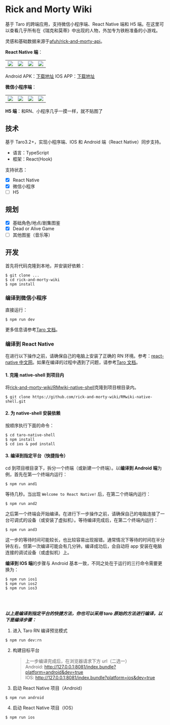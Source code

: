 # Rick and Morty Wiki

基于 Taro 的跨端应用，支持微信小程序端、React Native 端和 H5 端。在这里可以查看几乎所有在《瑞克和莫蒂》中出现的人物，外加专为铁粉准备的小游戏。

灵感和基础数据来源于[afuh/rick-and-morty-api](https://github.com/afuh/rick-and-morty-api)。

**React Native 端**：

<table>
  <tr>
    <td><img src="https://rickandmortywiki.oss-cn-beijing.aliyuncs.com/rn/rn1.jpg"></td>
    <td><img src="https://rickandmortywiki.oss-cn-beijing.aliyuncs.com/rn/rn2.jpg"></td>
    <td><img src="https://rickandmortywiki.oss-cn-beijing.aliyuncs.com/rn/rn3.jpg"></td>
    <td><img src="https://rickandmortywiki.oss-cn-beijing.aliyuncs.com/rn/rn4.jpg"></td>
  </tr>
 </table>

Android APK：[下载地址](https://rickandmortywiki.oss-cn-beijing.aliyuncs.com/RN%20wiki.apk)
IOS APP：[下载地址]()

**微信小程序端**：

<table>
  <tr>
    <td><img src="https://rickandmortywiki.oss-cn-beijing.aliyuncs.com/weapp/weapp1.jpg"></td>
    <td><img src="https://rickandmortywiki.oss-cn-beijing.aliyuncs.com/weapp/weapp2.jpg"></td>
    <td><img src="https://rickandmortywiki.oss-cn-beijing.aliyuncs.com/weapp/weapp3.jpg"></td>
    <td><img src="https://rickandmortywiki.oss-cn-beijing.aliyuncs.com/weapp/weapp4.jpg"></td>
  </tr>
 </table>

**H5 端**：和RN、小程序几乎一摸一样，就不贴图了

## 技术

基于 Taro3.2+，实现小程序端、IOS 和 Android 端（React Native）同步支持。

- 语言：TypeScript
- 框架：React(Hook)

支持状态：

- [x] React Native
- [x] 微信小程序
- [ ] H5

## 规划

- [x] 基础角色/地点/剧集图鉴
- [x] Dead or Alive Game
- [ ] 其他图鉴（音乐等）

## 开发

首先将代码克隆到本地，并安装好依赖：

```
$ git clone ...
$ cd rick-and-morty-wiki
$ npm install
```

### 编译到微信小程序

直接运行：

```
$ npm run dev
```

更多信息请参考[Taro 文档](https://taro-docs.jd.com/taro/docs/GETTING-STARTED#%E7%BC%96%E8%AF%91%E8%BF%90%E8%A1%8C)。

### 编译到 React Native

在进行以下操作之前，请确保自己的电脑上安装了正确的 RN 环境。参考：[react-native 中文网](https://www.react-native.cn/docs/environment-setup)。如果在编译的过程中遇到了问题，请参考[Taro 文档](https://taro-docs.jd.com/taro/docs/react-native#%E5%BC%80%E5%8F%91)。

#### 1. 克隆 native-shell 到项目内

将[rick-and-morty-wiki/RMwiki-native-shell](https://github.com/rick-and-morty-wiki/RMwiki-native-shell)克隆到项目根目录内。

```
$ git clone https://github.com/rick-and-morty-wiki/RMwiki-native-shell.git
```

#### 2. 为 native-shell 安装依赖

按顺序执行下面的命令：

```
$ cd taro-native-shell
$ npm install
$ cd ios & pod install
```

#### 3. 编译到指定平台（快捷指令）

cd 到项目根目录下，拆分一个终端（或新建一个终端）。以**编译到 Android 端**为例，首先在第一个终端内运行：

```
$ npm run and1
```

等待几秒。当出现 `Welcome to React Native!` 后，在第二个终端内运行：

```
$ npm run and2
```

之后第一个终端会开始编译。在进行下一步操作之前，请确保自己的电脑连接了一台可调式的设备（或安装了虚拟机）。等待编译完成后，在第二个终端内运行：

```
$ npm run and3
```

这一步的等待时间可能较长，也比较容易出现报错。通常情况下等待的时间在半分钟左右，但第一次编译可能会有几分钟。编译成功后，会自动将 app 安装在电脑连接的调试设备（或虚拟机）上。

**编译到 IOS 端**的步骤与 Android 基本一致，不同之处在于运行的三行命令需要更换为：

```
$ npm run ios1
$ npm run ios2
$ npm run ios3
```

</br>
</br>

**_以上是编译到指定平台的快捷方法，你也可以采用 taro 原始的方法进行编译，以下是编译步骤：_**

1. 进入 Taro RN 编译预览模式

```
$ npm run dev:rn
```

2. 构建目标平台

   > 上一步编译完成后，在浏览器请求下方 url（二选一）  
   > Android: http://127.0.0.1:8081/index.bundle?platform=android&dev=true  
   > IOS: http://127.0.0.1:8081/index.bundle?platform=ios&dev=true

3. 启动 React Native 项目（Android）

```
$ npm run android
```

4. 启动 React Native 项目（IOS）

```
$ npm run ios
```
